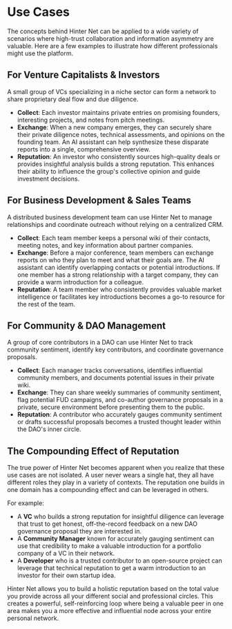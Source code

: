 # Use Cases

The concepts behind Hinter Net can be applied to a wide variety of scenarios where high-trust collaboration and information asymmetry are valuable.
Here are a few examples to illustrate how different professionals might use the platform.

## For Venture Capitalists & Investors

A small group of VCs specializing in a niche sector can form a network to share proprietary deal flow and due diligence.

- **Collect**: Each investor maintains private entries on promising founders, interesting projects, and notes from pitch meetings.
- **Exchange**: When a new company emerges, they can securely share their private diligence notes, technical assessments, and opinions on the founding team.
  An AI assistant can help synthesize these disparate reports into a single, comprehensive overview.
- **Reputation**: An investor who consistently sources high-quality deals or provides insightful analysis builds a strong reputation.
  This enhances their ability to influence the group's collective opinion and guide investment decisions.

## For Business Development & Sales Teams

A distributed business development team can use Hinter Net to manage relationships and coordinate outreach without relying on a centralized CRM.

- **Collect**: Each team member keeps a personal wiki of their contacts, meeting notes, and key information about partner companies.
- **Exchange**: Before a major conference, team members can exchange reports on who they plan to meet and what their goals are.
  The AI assistant can identify overlapping contacts or potential introductions.
  If one member has a strong relationship with a target company, they can provide a warm introduction for a colleague.
- **Reputation**: A team member who consistently provides valuable market intelligence or facilitates key introductions becomes a go-to resource for the rest of the team.

## For Community & DAO Management

A group of core contributors in a DAO can use Hinter Net to track community sentiment, identify key contributors, and coordinate governance proposals.

- **Collect**: Each manager tracks conversations, identifies influential community members, and documents potential issues in their private wiki.
- **Exchange**: They can share weekly summaries of community sentiment, flag potential FUD campaigns, and co-author governance proposals in a private, secure environment before presenting them to the public.
- **Reputation**: A contributor who accurately gauges community sentiment or drafts successful proposals becomes a trusted thought leader within the DAO's inner circle.

## The Compounding Effect of Reputation

The true power of Hinter Net becomes apparent when you realize that these use cases are not isolated.
A user never wears a single hat, they all have different roles they play in a variety of contexts.
The reputation one builds in one domain has a compounding effect and can be leveraged in others.

For example:

- A **VC** who builds a strong reputation for insightful diligence can leverage that trust to get honest, off-the-record feedback on a new DAO governance proposal they are interested in.
- A **Community Manager** known for accurately gauging sentiment can use that credibility to make a valuable introduction for a portfolio company of a VC in their network.
- A **Developer** who is a trusted contributor to an open-source project can leverage that technical reputation to get a warm introduction to an investor for their own startup idea.

Hinter Net allows you to build a holistic reputation based on the total value you provide across all your different social and professional circles.
This creates a powerful, self-reinforcing loop where being a valuable peer in one area makes you a more effective and influential node across your entire personal network.
